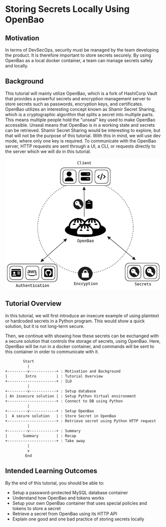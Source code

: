# Storing Secrets Locally Using OpenBao
## Motivation
In terms of DevSecOps, security must be managed by the team developing the product. It is therefore important to store secrets securely. By using OpenBao as a local docker container, a team can manage secrets safely and locally.

## Background
This tutorial will mainly utilize OpenBao, which is a fork of HashiCorp Vault that provides a powerful secrets and encryption management server to store secrets such as passwords, encryption keys, and certificates. 
OpenBao utilizes an interesting concept known as Shamir Secret Sharing, which is a cryptographic algorithm that splits a secret into multiple parts. This means multiple people hold the "unseal" key used to make OpenBao accessible. Unseal means that OpenBao is in a working state and secrets can be retrieved. Shamir Secret Sharing would be interesting to explore, but that will not be the purpose of this tutorial. With this in mind, we will use dev mode, where only one key is required. To communicate with the OpenBao server, HTTP requests are sent through a UI, a CLI, or requests directly to the server which we will do in this tutorial.

![openbao](./assets/openbao.png)


## Tutorial Overview
In this tutorial, we will first introduce an insecure example of using plaintext or hardcoded secrets in a Python program. This would show a quick solution, but it is not long-term secure.

Then, we continue with showing how these secrets can be exchanged with a secure solution that controls the storage of secrets, using OpenBao. Here, OpenBao will be run in a docker container, and commands will be sent to this container in order to communicate with it.

```
        Start
          |
+---------v------------+ : Motivation and Background
|        Intro         | : Tutorial Overview
+----------------------+ : ILO
          |
+---------v------------+ : Setup database
| An insecure solution | : Setup Python Virtual environment
+----------------------+ : Connect to DB using Python
          |
+---------v------------+ : Setup OpenBao
|  A secure solution   | : Store Secret in OpenBao
+----------------------+ : Retrieve secret using Python HTTP request
          |
+---------v------------+ : Summary
|       Summary        | : Recap
+----------------------+ : Take away
          |
          v
         End
 ```

## Intended Learning Outcomes
By the end of this tutorial, you should be able to:
- Setup a password-protected MySQL database container
- Understand how OpenBao and tokens works
- Setup your own OpenBao container that uses special policies and tokens to store a secret
- Retrieve a secret from OpenBao using its HTTP API
- Explain one good and one bad practice of storing secrets locally 
